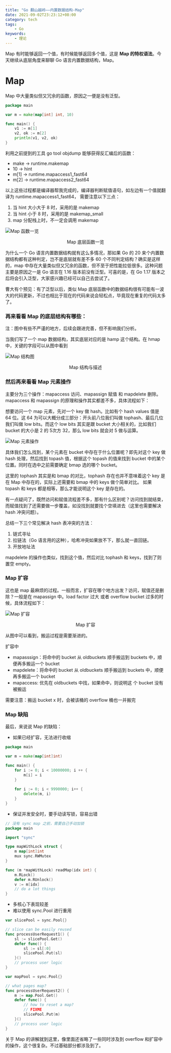 ```yaml
---
title: "Go 翻山越岭——内置数据结构-Map"
date: 2021-09-02T23:23:12+08:00
category: tech
tags:
    - Go
keywords:
    - 理论
---
```


Map 有时能够返回一个值，有时候能够返回多个值，这是 **Map 的特权语法**。今天继续从底层角度来聊聊 Go 语言内置数据结构，Map。

# Map

Map 中大量类似但又冗余的函数，原因之一便是没有泛型。

```go
package main

var m = make(map[int] int, 10)

func main() {
    v1 := m[1]
    v2, ok := m[2]
    println(v1, v2, ok)
}
```

利用之前提到的工具 go tool objdump 能够获得反汇编后的函数：

- make → runtime.makemap
- 10 → hint
- m[1] → runtime.mapaccess1_fast64
- m[2] → runtime.mapaccess2_fast64

以上这些过程都是编译器帮我完成的，编译器判断赋值语句，如左边有一个值就翻译为 runtime.mapaccess1_fast64， 需要注意以下三点：

1. 当 hint  大小大于 8 时，采用的是 makemap
2. 当 hint 小于 8 时，采用的是 makemap_small
3. map 分配栈上时，不一定会调用 makemap



![Map 函数一览](https://cdn.jsdelivr.net/gh/JupiterXue/PictureBed/BlogImg/202109042253388.png)

<center>Map 底层函数一览</center>



为什么一个 Go 语言内置数据结构就有这么多情况，那如果 Go 的 20 来个内置数据结构都有这种判定，岂不是底层就有差不多 60 个不同判定结构？确实是这样的，map 中存在大量类似但又冗余的函数，但不至于把性能拉低很多。这种问题主要是原因之一是 Go 语言在 1.16 版本前没有泛型。可喜的是，在 Go 1.17 版本之后将会引入泛型，大家感兴趣已经可以自己去尝试了。



曹大有个预见：有了泛型以后，类似 Map 底层函数中的数据结构很有可能有一波大的代码更新，不过也相比于现在的代码来说会轻松点，毕竟现在重复的代码太多了。



### 再来看看 Map 的底层结构有哪些：



注：图中有些不严谨的地方，后续会跟进完善，但不影响我们分析。



当我们写了一个 map 数据结构，其实底层对应的是 hamp 这个结构。在 hmap 中，关键的字段可以从图中看到



![Map 结构图](https://cdn.jsdelivr.net/gh/JupiterXue/PictureBed/BlogImg/202109042312046.png)

<center>Map 结构与描述</center>



### 然后再来看看 Map 元素操作

主要分为三个操作：mapaccess 访问、mapassign 赋值 和 mapdelete 删除。mapaccess 和 mapassign 的原理和操作其实都差不多，具体流程如下：



想要访问一个 map 元素，先对一个 key 做 hash。比如有个 hash values 值是 64 位。这 64 为可以大概分成三部分：开头前八位我们叫做 tophash、最后几位我们叫做 low bits。而这个 low bits 其实是跟 bucket 大小相关的，比如我们 bucket 的大小是 2 的 5次方 32，那么 low bits 就会对 5 做与运算。



![Map 元素操作](https://cdn.jsdelivr.net/gh/JupiterXue/PictureBed/BlogImg/202109042332691.png)



具体我们怎么找到，某个元素在 bucket 中存在于什么位置呢？即先对这个 key 做 hash 处理，然后找到 topash 值，根据这个 topash 的值来找到 bucket 中的某个位置。同时在选中之前需要确定 bmap 选的哪个 bucket。



这里的 tophash 其实是和 bmap 的对比，tophash 存在也并不意味着这个 key 是在 Map 中存在的，实际上还需要和 bmap 中的 keys 做个简单对比。 如果 topash 和 keys 都是相等，那么才能说明这个 key 是存在的。



有一点疑问了，既然访问和赋值流程差不多，那有什么区别呢？访问找到就结束，而赋值找到了还需要做一步覆盖，如没找到就要找个空填进去（这里也需要解决 hash 冲突问题）。



总结一下三个常见解决 hash 表冲突的方法：

1. 链式寻址
2. 拉链法（Go 语言用的这种），哈希冲突如果放不下，那么就一直回链。
3. 开放地址法



mapdelete 的操作也类似，找到这个值，然后对比 tophash 和 keys，找到了则置空 empty。



### Map 扩容

这也是 map 最麻烦的过程。一般而言，扩容在哪个地方出发？访问，赋值还是删除？一般是在 mapassign 中。load factor 过大 或者 overflow bucket 过多的时候，具体流程如下：



![Map 扩容](https://cdn.jsdelivr.net/gh/JupiterXue/PictureBed/BlogImg/202109042347182.png)

<center>Map 扩容</center>



从图中可以看到，搬运过程是需要渐进的。



扩容中

- mapasssign：将命中的 bucket 从 oldbuckets 顺⼿搬运到
  buckets 中，顺便再多搬运⼀个 bucket
- mapdelete：将命中的 bucket 从 oldbuckets 顺⼿搬运到
  buckets 中，顺便再多搬运⼀个 bucket
- mapaccess: 优先在 oldbuckets 中找，如果命中，则说明这
  个 bucket 没有被搬运

需要注意：搬运 bucket x 时，会被该桶的 overflow 桶也⼀并搬完



### Map 缺陷

最后，来说说 Map 的缺陷：

- 如果已经扩容，无法进行收缩

```go
package main

var m = make(map[int]int)

func main() {
    for i := 0; i < 10000000; i ++ {
        m[i] = i
    }
    
    for i := 0; i < 9990000; i++ {
        delete(m, i)
    }
}
```

- 保证并发安全时，要手动读写锁，容易出错

```go
// 没有 sync map 之前，需要自己手动加锁
package main

import "sync"

type mapWithLock struct {
    m map[int]int
    mux sync.RWMutex
}

func (m *mapWithLock) readMap(idx int) {
    m.RLock()
    defer m.RUnlock()
    v := m[idx]
    // do a lot things
}
```

- 多核心下表现较差
- 难以使用 sync.Pool 进行重用

```go
var slicePool = sync.Pool{}

// slice can be easily reused
func processUserRequest1() {
    sl := slicePool.Get()
    defer func() {
        sl := sl[:0]
        slicePool.Put(sl)
    }()
    // process user logic
}
```

```go
var mapPool = sync.Pool{}

// what pages map?
func processUserRequest2() {
    m := map.Pool.Get()
    defer func() {
        // how to reset a map?
        // FIXME
        slicePool.Put(m)
    }()
    // process user logic
}
```



关于 Map 的讲解就到这里，像里面还省略了一些同时涉及到 overflow 和扩容中的操作，这个很复杂。不过基础部分都涉及到了。
